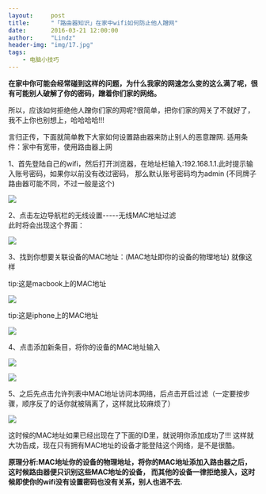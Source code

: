 ```yaml
---
layout:     post
title:      "「路由器知识」在家中wifi如何防止他人蹭网"
date:       2016-03-21 12:00:00
author:     "Lindz"
header-img: "img/17.jpg"
tags:
    - 电脑小技巧
---
```


**在家中你可能会经常碰到这样的问题，为什么我家的网速怎么变的这么满了呢，很有可能别人破解了你的密码，蹭着你们家的网络。**


所以，应该如何拒绝他人蹭你们家的网呢?很简单，把你们家的网关了不就好了，我不上你也别想上，哈哈哈哈!!!

言归正传，下面就简单教下大家如何设置路由器来防止别人的恶意蹭网.
适用条件：家中有宽带，使用路由器上网

1、首先登陆自己的wifi，然后打开浏览器，在地址栏输入:192.168.1.1.此时提示输入账号密码，如果你以前没有改过密码， 那么默认账号密码均为admin (不同牌子路由器可能不同，不过一般是这个) 

![](/assets/2016-03-21-rounter-knowledge/1.png)

2、点击左边导航栏的无线设置-----无线MAC地址过滤   
此时将会出现这个界面： 

![](/assets/2016-03-21-rounter-knowledge/2.png)

3、找到你想要关联设备的MAC地址：(MAC地址即你的设备的物理地址) 
就像这样 

tip:这是macbook上的MAC地址

![](/assets/2016-03-21-rounter-knowledge/5.png)

tip:这是iphone上的MAC地址

![](/assets/2016-03-21-rounter-knowledge/6.png)

4、点击添加新条目，将你的设备的MAC地址输入 

![](/assets/2016-03-21-rounter-knowledge/3.png)

![](/assets/2016-03-21-rounter-knowledge/4.png)


5、之后先点击允许列表中MAC地址访问本网络，后点击开启过滤（一定要按步骤，顺序反了的话你就被隔离了，这样就比较麻烦了） 

![](/assets/2016-03-21-rounter-knowledge/7.png)

这时候的MAC地址如果已经出现在了下面的ID里，就说明你添加成功了!!! 这样就大功告成，现在只有拥有MAC地址的设备才能登陆这个网络，是不是很酷。

**原理分析:MAC地址你的设备的物理地址，将你的MAC地址添加入路由器之后，这时候路由器便只识别这些MAC地址的设备， 而其他的设备一律拒绝接入，这时候即使你的wifi没有设置密码也没有关系，别人也进不去.**
